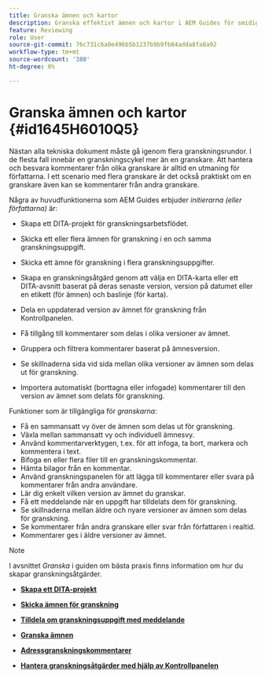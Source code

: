 ```yaml
---
title: Granska ämnen och kartor
description: Granska effektivt ämnen och kartor i AEM Guides för smidig innehållsutvärdering. Lär känna författare och granskare i AEM Guides.
feature: Reviewing
role: User
source-git-commit: 76c731c6a0e496b5b1237b9b9fb84adda8fa8a92
workflow-type: tm+mt
source-wordcount: '380'
ht-degree: 0%

---
```


# Granska ämnen och kartor {#id1645H6010Q5}

Nästan alla tekniska dokument måste gå igenom flera granskningsrundor. I de flesta fall innebär en granskningscykel mer än en granskare. Att hantera och besvara kommentarer från olika granskare är alltid en utmaning för författarna. I ett scenario med flera granskare är det också praktiskt om en granskare även kan se kommentarer från andra granskare.

Några av huvudfunktionerna som AEM Guides erbjuder *initierarna \(eller författarna\)* är:

- Skapa ett DITA-projekt för granskningsarbetsflödet.
- Skicka ett eller flera ämnen för granskning i en och samma granskningsuppgift.

- Skicka ett ämne för granskning i flera granskningsuppgifter.

- Skapa en granskningsåtgärd genom att välja en DITA-karta eller ett DITA-avsnitt baserat på deras senaste version, version på datumet eller en etikett \(för ämnen\) och baslinje \(för karta\).

- Dela en uppdaterad version av ämnet för granskning från Kontrollpanelen.

- Få tillgång till kommentarer som delas i olika versioner av ämnet.

- Gruppera och filtrera kommentarer baserat på ämnesversion.

- Se skillnaderna sida vid sida mellan olika versioner av ämnen som delas ut för granskning.

- Importera automatiskt \(borttagna eller infogade\) kommentarer till den version av ämnet som delats för granskning.


Funktioner som är tillgängliga för *granskarna*:

- Få en sammansatt vy över de ämnen som delas ut för granskning.
- Växla mellan sammansatt vy och individuell ämnesvy.
- Använd kommentarverktygen, t.ex. för att infoga, ta bort, markera och kommentera i text.
- Bifoga en eller flera filer till en granskningskommentar.
- Hämta bilagor från en kommentar.
- Använd granskningspanelen för att lägga till kommentarer eller svara på kommentarer från andra användare.
- Lär dig enkelt vilken version av ämnet du granskar.
- Få ett meddelande när en uppgift har tilldelats dem för granskning.
- Se skillnaderna mellan äldre och nyare versioner av ämnen som delas för granskning.
- Se kommentarer från andra granskare eller svar från författaren i realtid.
- Kommentarer ges i äldre versioner av ämnet.

>[!NOTE]
>
> I avsnittet *Granska* i guiden om bästa praxis finns information om hur du skapar granskningsåtgärder.

- **[Skapa ett DITA-projekt](authoring-create-dita-project.md)**

- **[Skicka ämnen för granskning](review-send-topics-for-review.md)**

- **[Tilldela om granskningsuppgift med meddelande](reassign-review-using-notification.md)**

- **[Granska ämnen](review-topics.md)**

- **[Adressgranskningskommentarer](review-address-review-comments.md)**

- **[Hantera granskningsåtgärder med hjälp av Kontrollpanelen](review-manage-tasks-review-dashboard.md)**
